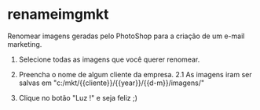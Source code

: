 # renameimgmkt
Renomear imagens geradas pelo PhotoShop para a criação de um e-mail marketing.

1. Selecione todas as imagens que você querer renomear.

2. Preencha o nome de algum cliente da empresa.
  2.1 As imagens iram ser salvas em "c:/mkt/{{cliente}}/{{year}}/{{d-m}}/imagens/"
  
3. Clique no botão "Luz !" e seja feliz ;)
